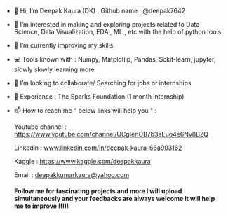 - 👋 Hi, I’m Deepak Kaura (DK) ,  Github name : @deepak7642
- 👀 I’m interested in making and exploring projects related to Data Science, Data Visualization, EDA , ML , etc with the help of python tools 
- 🌱 I’m currently improving my skills  
- 💻 Tools known with : Numpy, Matplotlip, Pandas, Sckit-learn, jupyter, slowly slowly learning more
- 💞️ I’m looking to collaborate/ Searching for jobs or internships
- 🎊 Experience : The Sparks Foundation (1 month internship)
- 📫 How to reach me " below links will help you " :

  Youtube channel : https://www.youtube.com/channel/UCgIenOB7b3aEuo4e6Nv8BZQ
  
  Linkedin : www.linkedin.com/in/deepak-kaura-66a903162
  
  Kaggle : https://www.kaggle.com/deepakkaura
  
  Email : deepakkumarkaura@yahoo.com
  
  #### Follow me for fascinating projects and more I will upload simultaneously and your feedbacks are always welcome it will help me to improve !!!!!
<!---
deepak7642/deepak7642 is a ✨ special ✨ repository because its `README.md` (this file) appears on your GitHub profile.
You can click the Preview link to take a look at your changes.
--->

